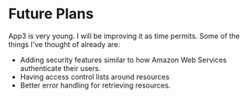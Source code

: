 # Future Plans #

App3 is very young. I will be improving it as time permits. Some of the things I've thought of already are:
  * Adding security features similar to how Amazon Web Services authenticate their users.
  * Having access control lists around resources
  * Better error handling for retrieving resources.
